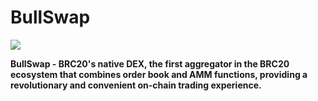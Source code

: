 # BullSwap

![](.gitbook/assets/微信图片\_20230611003914.jpg)

**BullSwap - BRC20's native DEX, the first aggregator in the BRC20 ecosystem that combines order book and AMM functions, providing a revolutionary and convenient on-chain trading experience.**
